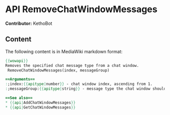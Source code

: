 # API RemoveChatWindowMessages

**Contributor:** KethoBot

## Content

The following content is in MediaWiki markdown format:

```mediawiki
{{wowapi}}
Removes the specified chat message type from a chat window.
 RemoveChatWindowMessages(index, messageGroup)

==Arguments==
:;index:{{apitype|number}} - chat window index, ascending from 1.
:;messageGroup:{{apitype|string}} - message type the chat window should no longer receive, e.g. "EMOTE", "SAY", "RAID".

==See also==
* {{api|AddChatWindowMessages}}
* {{api|GetChatWindowMessages}}
```
